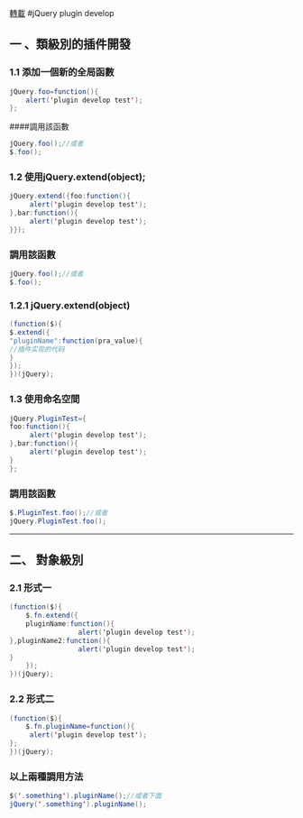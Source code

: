 [轉載](http://www.iteye.com/topic/545971)
#jQuery plugin develop
## 一 、類級別的插件開發
### 1.1 添加一個新的全局函數
```java
jQuery.foo=function(){
    alert('plugin develop test');
};
```
####調用該函數
```java
jQuery.foo();//或者
$.foo();
```
### 1.2 使用jQuery.extend(object);
```java
jQuery.extend({foo:function(){
     alert('plugin develop test');
},bar:function(){
     alert('plugin develop test');
}});
```
### 調用該函數
```java
jQuery.foo();//或者
$.foo();
```
### 1.2.1 jQuery.extend(object)

```java
(function($){
$.extend({
"pluginName":function(pra_value){
//插件实现的代码
}
});
})(jQuery);
```
### 1.3 使用命名空間
```java
jQuery.PluginTest={
foo:function(){
     alert('plugin develop test');
},bar:function(){
     alert('plugin develop test');    
}
};
```
### 調用該函數
```java
$.PluginTest.foo();//或者
jQuery.PluginTest.foo();
```
---
## 二、 對象級別
### 2.1 形式一
```java
(function($){
    $.fn.extend({
    pluginName:function(){
                 alert('plugin develop test');
},pluginName2:function(){
                 alert('plugin develop test');
}
    });
})(jQuery);
```
### 2.2 形式二
```java
(function($){
    $.fn.pluginName=function(){
     alert('plugin develop test');
};
})(jQuery);
```
### 以上兩種調用方法
```java
$('.something').pluginName();//或者下面
jQuery('.something').pluginName();
```






